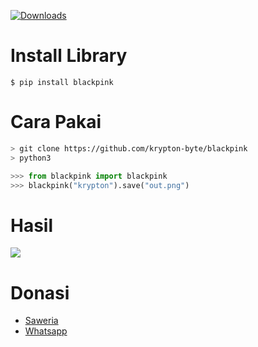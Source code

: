 [![Downloads](https://pepy.tech/badge/blackpink)](https://pepy.tech/project/blackpink)
# Install Library
```
$ pip install blackpink
```
# Cara Pakai

```bash
> git clone https://github.com/krypton-byte/blackpink
> python3
```
```python
>>> from blackpink import blackpink
>>> blackpink("krypton").save("out.png")
```
# Hasil
<img src="out.png" >

# Donasi
<ul><li><a href="https://saweria.co/kryptonbyte">Saweria</a><li><a href="https://wa.me/6283172366463">Whatsapp</a></li></ul>
